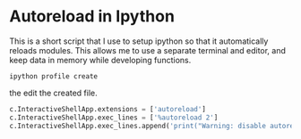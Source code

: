 # Autoreload in Ipython


This is a short script that I use to setup ipython so that it automatically reloads modules.  This allows me to use a separate terminal and editor, and keep data in memory while developing functions.

```DOS
ipython profile create
```

the edit the created file.

```python
c.InteractiveShellApp.extensions = ['autoreload']
c.InteractiveShellApp.exec_lines = ['%autoreload 2']
c.InteractiveShellApp.exec_lines.append('print("Warning: disable autoreload in ipython_config.py to improve performance.")')
```
